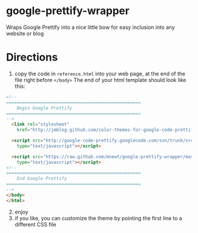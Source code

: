 google-prettify-wrapper
=======================

Wraps Google Prettify into a nice little bow for easy inclusion into any website or blog


# Directions

1. copy the code in `reference.html` into your web page, at the end of the file right before `</body>`
The end of your html template should look like this:
```html
<!--
===================================================
    Begin Google Prettify
=================================================== 
-->
  <link rel="stylesheet" 
    href="http://jmblog.github.com/color-themes-for-google-code-prettify/css/themes/tomorrow-night.css">

  <script src="http://google-code-prettify.googlecode.com/svn/trunk/src/prettify.js"
    type="text/javascript"></script>

  <script src="https://raw.github.com/mnewt/google-prettify-wrapper/master/styleCode.js"
    type="text/javascript"></script>
<!--
===================================================
    End Google Prettify
=================================================== 
-->
</body>
</html>
```
2. enjoy
3. if you like, you can customize the theme by pointing the first line to a different CSS file
